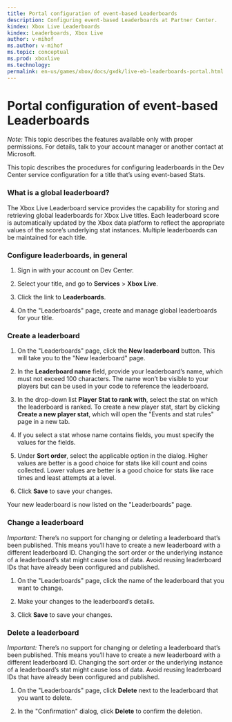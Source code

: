 ```yaml
---
title: Portal configuration of event-based Leaderboards
description: Configuring event-based Leaderboards at Partner Center.
kindex: Xbox Live Leaderboards
kindex: Leaderboards, Xbox Live
author: v-mihof
ms.author: v-mihof
ms.topic: conceptual
ms.prod: xboxlive
ms.technology: 
permalink: en-us/games/xbox/docs/gxdk/live-eb-leaderboards-portal.html
---
```


# Portal configuration of event-based Leaderboards

<!-- 
from "Xbox One XDK" TOC: "Configure leaderboards in Windows Dev Center"
https://developer.microsoft.com/games/xbox/docs/xdk/windows-configure-leaderboards-2013
 -->

*Note:* This topic describes the features available only with proper permissions. For details, talk to your account manager or another contact at Microsoft.

This topic describes the procedures for configuring leaderboards in the Dev Center service configuration for a title that’s using event-based Stats.

<!-- 
= lb overview article:
For info on leaderboards that use data platform 2013, see Leaderboards. https://developer.microsoft.com/games/xbox/docs/xdk/leaderboards-2013 
-->

<!-- 
For an intro to the Xbox Live service configuration, see Xbox Live service configuration. https://docs.microsoft.com/windows/uwp/xbox-live/xbox-live-service-configuration 
-->


### What is a global leaderboard?

The Xbox Live Leaderboard service provides the capability for storing and retrieving global leaderboards for Xbox Live titles. Each leaderboard score is automatically updated by the Xbox data platform to reflect the appropriate values of the score’s underlying stat instances. Multiple leaderboards can be maintained for each title.


### Configure leaderboards, in general

1. Sign in with your account on Dev Center.

2. Select your title, and go to **Services** > **Xbox Live**.

3. Click the link to **Leaderboards**.

4. On the "Leaderboards" page, create and manage global leaderboards for your title.


### Create a leaderboard

1. On the "Leaderboards" page, click the **New leaderboard** button. This will take you to the "New leaderboard" page.

2. In the **Leaderboard name** field, provide your leaderboard’s name, which must not exceed 100 characters. The name won’t be visible to your players but can be used in your code to reference the leaderboard.

3. In the drop-down list **Player Stat to rank with**, select the stat on which the leaderboard is ranked. To create a new player stat, start by clicking **Create a new player stat**, which will open the "Events and stat rules" page in a new tab.

4. If you select a stat whose name contains fields, you must specify the values for the fields.

5. Under **Sort order**, select the applicable option in the dialog. Higher values are better is a good choice for stats like kill count and coins collected. Lower values are better is a good choice for stats like race times and least attempts at a level.

6. Click **Save** to save your changes.

Your new leaderboard is now listed on the "Leaderboards" page.


### Change a leaderboard

*Important:* There’s no support for changing or deleting a leaderboard that’s been published. This means you’ll have to create a new leaderboard with a different leaderboard ID. Changing the sort order or the underlying instance of a leaderboard’s stat might cause loss of data. Avoid reusing leaderboard IDs that have already been configured and published.

1. On the "Leaderboards" page, click the name of the leaderboard that you want to change.

2. Make your changes to the leaderboard’s details.

3. Click **Save** to save your changes.


### Delete a leaderboard

*Important:* There’s no support for changing or deleting a leaderboard that’s been published. This means you’ll have to create a new leaderboard with a different leaderboard ID. Changing the sort order or the underlying instance of a leaderboard’s stat might cause loss of data. Avoid reusing leaderboard IDs that have already been configured and published.

1. On the "Leaderboards" page, click **Delete** next to the leaderboard that you want to delete.

2. In the "Confirmation" dialog, click **Delete** to confirm the deletion.
